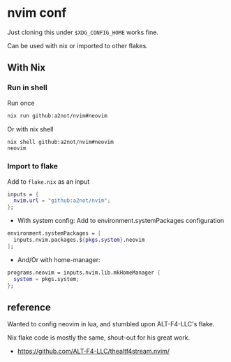 # nvim conf

Just cloning this under `$XDG_CONFIG_HOME` works fine.

Can be used with nix or imported to other flakes.

## With Nix

### Run in shell

Run once

```bash
nix run github:a2not/nvim#neovim
```

Or with nix shell

```bash
nix shell github:a2not/nvim#neovim
neovim
```

### Import to flake

Add to `flake.nix` as an input

```nix
inputs = {
  nvim.url = "github:a2not/nvim";
};
```

- With system config: Add to environment.systemPackages configuration

```nix
environment.systemPackages = [
  inputs.nvim.packages.${pkgs.system}.neovim
];
```

- And/Or with home-manager:
```nix
programs.neovim = inputs.nvim.lib.mkHomeManager {
  system = pkgs.system;
};
```

## reference

Wanted to config neovim in lua, and stumbled upon ALT-F4-LLC's flake.

Nix flake code is mostly the same, shout-out for his great work.

- https://github.com/ALT-F4-LLC/thealtf4stream.nvim/
